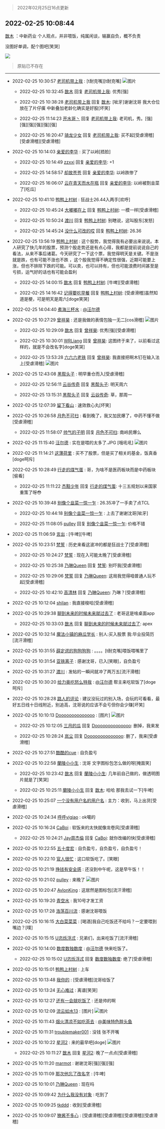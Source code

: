 > 2022年02月25日16点更新
<link rel="stylesheet" href="https://cdn.jsdelivr.net/gh/taotie6/sampleJSON@main/css/photo_show.css">
<meta name="referrer" content="no-referrer" />


 ## 2022-02-25 10:08:44 

 [㪚木](https://www.coolapk.com/feed/33806115?shareKey=NjcxN2E0ZjAyMmNhNjIxODNlYTc~) ：中新药业
个人观点，并非喂饭，纯属闲谈，输赢自负，概不负责

没图好单调，配个图吧[笑哭] 

<div class="album">
<img class="img-item" src="https://image.coolapk.com/feed/2022/0225/10/1081091_cf7fdcef_5372_3584_944@1949x3464.jpeg" />
</div>

> 原贴已不存在 

 ------- 

- 2022-02-25 10:30:57 [老司机带上我](uid=1912353) : [t耐克嘴][t耐克嘴] ![图片](https://image.coolapk.com/feed/2022/0225/10/1912353_6256_5167_490@828x1792.jpg)

    - 2022-02-25 10:32:45 [㪚木](uid=1081091) 回复 [老司机带上我](uid=1912353): 优秀[强] 

    - 2022-02-25 10:38:28 [老司机带上我](uid=1912353) 回复 [㪚木](uid=1081091): [呲牙]谢谢沈哥 我大仓位放在了片仔癀  中新叠加老龄化确实是好股[坏笑] 

    - 2022-02-25 11:14:23 [开水哥丶](uid=608451) 回复 [老司机带上我](uid=1912353): 老司机，秀。[强][强][强][强][强][强] 

    - 2022-02-25 16:20:47 [骑龙少女](uid=2934362) 回复 [老司机带上我](uid=1912353): 买不起[受虐滑稽][受虐滑稽][受虐滑稽] 

- 2022-02-25 10:14:03 [亲爱的李华](uid=1323228) : 买了以岭[捂脸] 

    - 2022-02-25 10:14:49 [zzxxi](uid=5749869) 回复 [亲爱的李华](uid=1323228): +1 

    - 2022-02-25 14:58:57 [却故苍苍](uid=1007840) 回复 [亲爱的李华](uid=1323228): 以岭跌惨了 

    - 2022-02-25 16:06:07 [云在青天而水在瓶](uid=1654148) 回复 [亲爱的李华](uid=1323228): 以岭被割韭菜了[吃瓜] 

- 2022-02-25 10:41:10 [鸭鸭上村树](uid=731274) : 狂战士26.44入两手[欢呼] 

    - 2022-02-25 10:45:24 [大嘟嘟在上](uid=4316956) 回复 [鸭鸭上村树](uid=731274): 一模一样[受虐滑稽] 

    - 2022-02-25 10:50:24 [渡川](uid=1200012) 回复 [鸭鸭上村树](uid=731274): 别瞎说，这叫股东[发怒] 

    - 2022-02-25 14:45:24 [没什么可改的哎](uid=3193060) 回复 [鸭鸭上村树](uid=731274): 26.36 

- 2022-02-25 13:56:19 [鸭鸭上村树](uid=731274) : 这个股势，我觉得我有必要出来说说。本人研究了快几年的股票，预测个股走势还是有点心得，我都是提前说说自己的看法，从来不事后诸葛。今天研究了一下这个票，我觉得明天是关键。不是涨就是跌，也有可能不涨也不跌 ，这个股我觉得不确定性很强，近期可能要上涨，但也不排除下跌的可能。可以卖<!--break-->，也可以持有，但也可能浪费时间甚至是亏损，运气好的话也有可能会盈利 

    - 2022-02-25 14:00:15 [㪚木](uid=1081091) 回复 [鸭鸭上村树](uid=731274): [牛啤][受虐滑稽] 

    - 2022-02-25 14:16:42 [记得要吃早餐](uid=4374824) 回复 [鸭鸭上村树](uid=731274): [受虐滑稽]虽然知道是梗，可是明天是周六[doge笑哭] 

- 2022-02-25 14:04:40 [煮海三杯水](uid=695018) : <a class="feed-link-uname" href="/u/汪尔德">@汪尔德</a> 

- 2022-02-25 10:27:29 [曾祥昊](uid=6695078) : 还是我做的表情包独一无二[cos滑稽] ![图片](https://image.coolapk.com/feed/2022/0225/10/6695078_384acf73_6049_0965_149@964x1044.jpeg)

    - 2022-02-25 10:29:09 [㪚木](uid=1081091) 回复 [曾祥昊](uid=6695078): 优秀[强][受虐滑稽] 

    - 2022-02-25 10:30:01 [WRLiang](uid=533595) 回复 [曾祥昊](uid=6695078): 这图终于来了，以前看过这样的，就是不会改名字[doge笑哭] 

    - 2022-02-25 13:53:28 [六六六老铁](uid=1165265) 回复 [曾祥昊](uid=6695078): 我直接把啊木钉在输入法上[受虐滑稽] ![图片](https://image.coolapk.com/feed/2022/0225/13/1165265_139df788_8407_9769_101@1080x803.jpeg)

- 2022-02-25 12:43:08 [黑帮头子](uid=2838832) : 明早重仓而入[受虐滑稽] 

    - 2022-02-25 12:56:11 [云谷传奇](uid=1074807) 回复 [黑帮头子](uid=2838832): 明天周六 

    - 2022-02-25 13:15:31 [黑帮头子](uid=2838832) 回复 [云谷传奇](uid=1074807): 草，那周一 

- 2022-02-25 12:07:39 [留下看山](uid=1654131) : 速效救心丸[坏笑] 

- 2022-02-25 10:26:58 [月色不可扫](uid=3639201) : 看到晚了，我又加民爆了，中药不懂不做[受虐滑稽] 

    - 2022-02-25 11:58:07 [帅气的子明](uid=4345266) 回复 [月色不可扫](uid=3639201): 南岭民爆么 

- 2022-02-25 11:15:40 [汪尔德](uid=1595236) : 实在是喂的太多了.JPG [哦吼吼] ![图片](https://image.coolapk.com/feed/2022/0225/11/1595236_95ffdeef_8939_3869_195@500x500.jpeg)

- 2022-02-25 11:14:21 [这薄荷里](uid=1535761) : 买不了股票，但是买了相关的基金，饭真香[doge呵斥] 

- 2022-02-25 10:28:49 [行走的煤气蛋](uid=17341284) : 哥，为啥不是医药板块而是中药板块[偷看] 

    - 2022-02-25 11:11:22 [杰黠少年](uid=925525) 回复 [行走的煤气蛋](uid=17341284): 十三五规划以来国家重策了呀😳 

- 2022-02-25 10:39:48 [别像个韭菜一惊一乍](uid=824256) : 26.35冲了一手卖了点TCL 

    - 2022-02-25 10:44:18 [别像个韭菜一惊一乍](uid=824256) : 上去了谢谢沈哥[呲牙] 

    - 2022-02-25 11:08:05 [pulley](uid=391132) 回复 [别像个韭菜一惊一乍](uid=824256): 价格不错 

- 2022-02-25 11:06:59 [言出](uid=1510922) : [牛啤][牛啤] 

- 2022-02-25 10:23:51 [梵誓](uid=852089) : 历史来看这波冲的都是狂战士了[受虐滑稽] 

    - 2022-02-25 10:24:27 [梵誓](uid=852089) : 现在入可能太晚了[受虐滑稽] 

    - 2022-02-25 10:25:38 [乃琳Queen](uid=2370903) 回复 [梵誓](uid=852089): 别吓我[受虐滑稽] 

    - 2022-02-25 10:29:06 [梵誓](uid=852089) 回复 [乃琳Queen](uid=2370903): 这局我觉得咱普通人玩不起[受虐滑稽] 

    - 2022-02-25 10:42:10 [高清林](uid=8114305) 回复 [乃琳Queen](uid=2370903): 乃琳？[受虐滑稽] 

- 2022-02-25 10:12:04 [shilan](uid=528824) : 我直接梭哈[受虐滑稽] 

- 2022-02-25 10:29:38 [聊到未来的时候未来就过去了](uid=2025343) : 老哥这是啥桌面app 

    - 2022-02-25 10:33:03 [㪚木](uid=1081091) 回复 [聊到未来的时候未来就过去了](uid=2025343): apex 

- 2022-02-25 10:32:14 [魔法小镇的麻瓜学长](uid=4623127) : 别人:买入股票
我:毕业投简历
[流汗滑稽] 

- 2022-02-25 10:31:55 [薛定谔的狗狗狗狗](uid=2327954) : 。。。。[t耐克嘴]喂饭喂嘴里了 

- 2022-02-25 10:31:54 [亚铁离子](uid=2220712) : 感谢沈哥，已入[笑眼]，自负盈亏 

- 2022-02-25 10:31:27 [渡川](uid=1200012) : 发帖的一瞬间就冲了两万五[流汗滑稽] 

- 2022-02-25 10:30:20 [给力奥吃怒么特我](uid=3878354) : <a class="feed-link-uname" href="/u/汪尔德">@汪尔德</a> 帮主来吃软饭了[doge呵斥] 

- 2022-02-25 10:28:28 [路人的评论](uid=3432886) : 建议没玩过的别入场，会玩的可看看，最好五日线十日线附近，别追高，沈哥说的应该不会亏但你会少赚[坏笑] 

- 2022-02-25 10:10:13 [Doooooooooooooo](uid=3707818) : [图片] ![图片](https://image.coolapk.com/feed/2022/0225/10/3707818_5012_6479_172@828x542.jpg)

    - 2022-02-25 10:12:05 [三月的瓜](uid=3896380) 回复 [Doooooooooooooo](uid=3707818): 删掉，我来发 

    - 2022-02-25 10:28:24 [岚尘](uid=1308250) 回复 [Doooooooooooooo](uid=3707818): 删了，我来[受虐滑稽] 

- 2022-02-25 10:27:51 [酷酷的cue](uid=2882563) : 自负盈亏 

- 2022-02-25 10:22:58 [蘭陵小小生](uid=1030167) : 沈哥 文字图标包怎么做的呀[掩面笑] 

    - 2022-02-25 10:23:42 [㪚木](uid=1081091) 回复 [蘭陵小小生](uid=1030167): 几年前自己做的，做透明图片就是了[笑哭] 

    - 2022-02-25 10:25:11 [蘭陵小小生](uid=1030167) 回复 [㪚木](uid=1081091): 哈哈 那我去试一下[牛啤] 

- 2022-02-25 10:25:07 [一个没有用户名的用户名](uid=1314924) : 主力：收到，马上出货[受虐滑稽] 

- 2022-02-25 10:24:34 [呼呼yigiao](uid=3884903) : ok噶的 

- 2022-02-25 10:16:24 [CaBoi](uid=3746166) : 软饭来的太快就像龙卷风[受虐滑稽] 

    - 2022-02-25 10:24:21 [Jay周杰倫](uid=1010273) 回复 [CaBoi](uid=3746166): 就你改编的快[受虐滑稽] 

- 2022-02-25 10:22:55 [五十度宏](uid=2865519) : 自负盈亏，自负盈亏，自负盈亏！ 

- 2022-02-25 10:22:10 [官人很忙](uid=962830) : 这口软饭吃了。[笑眼] 

- 2022-02-25 10:21:19 [挣钱有安全感](uid=1355663) : 还没到中午呢，这是早午饭！！ 

- 2022-02-25 10:21:02 [pulley](uid=391132) : 来晚了 ![图片](https://image.coolapk.com/feed/2022/0223/23/391132_5148e162_1241_9915_530@1140x746.jpeg)

- 2022-02-25 10:20:47 [AvlonKing](uid=964891) : 这居然是图标包[流汗滑稽] 

- 2022-02-25 10:19:20 [青空水](uid=2178733) : 我10号才发工资 

- 2022-02-25 10:17:28 [浩荡百川流](uid=1703680) : 感谢沈哥喂饭 

- 2022-02-25 10:16:15 [大白菜菜菜](uid=2081020) : [喝酒]我自己吃饭还不给吗？一定要喂到嘴边？[噗] 

- 2022-02-25 10:15:15 [U恣烁浮忒](uid=1292172) : 兄弟们，出来吃饭了[流汗滑稽] 

- 2022-02-25 10:14:00 [数度数独数度](uid=1649918) : <a class="feed-link-uname" href="/u/汪尔德">@汪尔德</a> 快来吃饭了。 

    - 2022-02-25 10:15:02 [U恣烁浮忒](uid=1292172) 回复 [数度数独数度](uid=1649918): 绝了[受虐滑稽] 

- 2022-02-25 10:15:01 [鸭鸭上村树](uid=731274) : 上车 

- 2022-02-25 10:13:48 [我你的](uid=3530668) : [受虐滑稽]沈哥给饭了 

- 2022-02-25 10:13:24 [无心难过](uid=3681127) : 离谱[笑哭] 

- 2022-02-25 10:12:27 [还有一会就吃饭了](uid=2045693) : 还是帅的啊 

- 2022-02-25 10:12:09 [流云如水13](uid=3415673) : [图片] ![图片](https://image.coolapk.com/feed/2022/0225/10/3415673_37e00cce_5128_8472_149@828x542.jpeg)

- 2022-02-25 10:11:43 [烟火清凉不如吃茶去](uid=4279524) : <a class="feed-link-uname" href="/u/美味特色胖头鱼">@美味特色胖头鱼</a> 

- 2022-02-25 10:11:31 [troublemaker001](uid=1558211) : 没钱 张不开嘴 

- 2022-02-25 10:10:22 [星河2](uid=2127635) : 来的最早吧[doge] ![图片](https://image.coolapk.com/feed/2022/0225/10/2127635_86da0774_5022_367_412@828x542.jpeg)

    - 2022-02-25 10:11:27 [㪚木](uid=1081091) 回复 [星河2](uid=2127635): 晚了一点点[受虐滑稽] 

- 2022-02-25 10:11:20 [marmot](uid=814204) : 谢谢沈哥[强][强][强] 

- 2022-02-25 10:11:09 [那次他忘了改名字](uid=2091195) : [牛啤] 

- 2022-02-25 10:10:01 [乃琳Queen](uid=2370903) : 现在吗 

- 2022-02-25 10:09:42 [为什么我没有对象](uid=2236988) : 吃到了 

- 2022-02-25 10:09:25 [tkddd](uid=2993456) : 收到[受虐滑稽] 

- 2022-02-25 10:09:07 [獠酱不多心](uid=2675499) : [受虐滑稽][受虐滑稽][受虐滑稽][受虐滑稽] 

